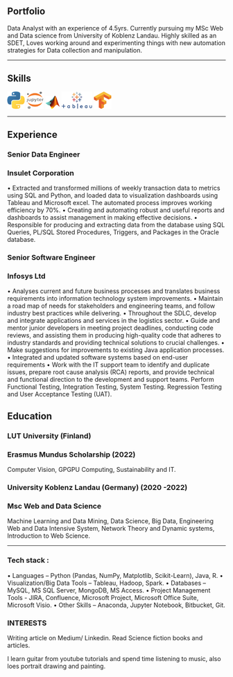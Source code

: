 ## Portfolio

Data Analyst with an experience of 4.5yrs. Currently pursuing my MSc Web and Data science from University of Koblenz Landau. Highly skilled as an SDET, Loves working around and experimenting things with new automation strategies for Data collection and manipulation. 

---

## Skills

<p align='left'>
  <img src="python.png" alt="python" width="40" height="40">
  <img src='800px-Jupyter_logo.png' alt="jupyter notebook" width="40" height="40">
  <img src='Matlab_Logo.png' height='30' width='auto' alt="Matlab">
   <img src="Tableau-Emblem.png" alt="Tableau" width="auto" height="40"/>
   <img src="Tensorflow_logo.png" alt="TensorFlow" width="40" height="40"/>
</p>

---

## Experience

### **Senior Data Engineer**
### Insulet Corporation 

• Extracted and transformed millions of weekly transaction data to metrics using SQL and Python, and loaded
data to visualization dashboards using Tableau and Microsoft excel. The automated process improves working
efficiency by 70%.
• Creating and automating robust and useful reports and dashboards to assist management in making effective
decisions.
• Responsible for producing and extracting data from the database using SQL Queries, PL/SQL Stored
Procedures, Triggers, and Packages in the Oracle database.

### **Senior Software Engineer**
### Infosys Ltd

• Analyses current and future business processes and translates business requirements into information
technology system improvements.
• Maintain a road map of needs for stakeholders and engineering teams, and follow industry best practices
while delivering.
• Throughout the SDLC, develop and integrate applications and services in the logistics sector.
• Guide and mentor junior developers in meeting project deadlines, conducting code reviews, and assisting
them in producing high-quality code that adheres to industry standards and providing technical solutions to
crucial challenges.
• Make suggestions for improvements to existing Java application processes.
• Integrated and updated software systems based on end-user requirements
• Work with the IT support team to identify and duplicate issues, prepare root cause analysis (RCA) reports, and
provide technical and functional direction to the development and support teams. Perform Functional Testing,
Integration Testing, System Testing. Regression Testing and User Acceptance Testing (UAT).


## Education

### **LUT University (Finland)**
### Erasmus Mundus Scholarship (2022)
Computer Vision, 
GPGPU Computing, 
Sustainability and IT.

### **University Koblenz Landau (Germany) (2020 -2022)**
### Msc Web and Data Science
Machine Learning and Data Mining, 
Data Science, 
Big Data,
Engineering Web and Data Intensive System, 
Network Theory and Dynamic systems,
Introduction to Web Science.

---

### Tech stack :

• Languages – Python (Pandas, NumPy, Matplotlib, Scikit-Learn), Java, R.
• Visualization/Big Data Tools – Tableau, Hadoop, Spark.
• Databases – MySQL, MS SQL Server, MongoDB, MS Access.
• Project Management Tools - JIRA, Confluence, Microsoft Project, Microsoft Office Suite, Microsoft Visio.
• Other Skills – Anaconda, Jupyter Notebook, Bitbucket, Git.

### INTERESTS
Writing article on Medium/ Linkedin. Read Science fiction books and articles. 

I learn guitar from youtube tutorials and spend time listening to music, also loes portrait drawing and painting.
